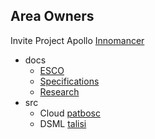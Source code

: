 Area Owners
---
Invite Project Apollo [Innomancer](https://github.com/Innomancer)

- docs
    - [ESCO](https://github.com/HDBW/APOLLO/tree/main/docs/ESCO)
    - [Specifications](https://github.com/HDBW/APOLLO/tree/main/docs/Specifications)
    - [Research]()
- src
    - Cloud [patbosc](https://github.com/patbosc)
    - DSML [talisi](https://github.com/talisi)